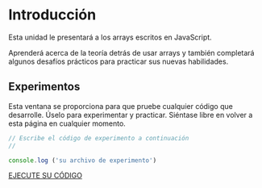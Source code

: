 # Introducción
Esta unidad le presentará a los arrays escritos en JavaScript.

Aprenderá acerca de la teoría detrás de usar arrays y también completará algunos desafíos prácticos para practicar sus nuevas habilidades.

## Experimentos

Esta ventana se proporciona para que pruebe cualquier código que desarrolle. Úselo para experimentar y practicar. Siéntase libre en volver a esta página en cualquier momento.

```js
// Escribe el código de experimento a continuación
//

console.log ('su archivo de experimento')

```

[EJECUTE SU CÓDIGO]()


